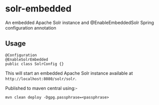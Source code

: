 # solr-embedded
An embedded Apache Solr instance and @EnableEmbeddedSolr Spring configuration annotation  

Usage
-----
```
@Configuration
@EnableSolrEmbedded
public class SolrConfig {}	
```

This will start an embedded Apache Solr instance available at `http://localhost:8080/solr/solr`.

Published to maven central using:-
```
mvn clean deploy -Dgpg.passphrase=<passphrase>
```
